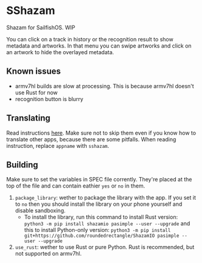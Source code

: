 # SShazam

Shazam for SailfishOS. WIP

You can click on a track in history or the recognition result to show metadata and artworks. In that menu you can swipe artworks and click on an artwork to hide the overlayed metadata.

## Known issues

- armv7hl builds are slow at processing. This is because armv7hl doesn't use Rust for now
- recognition button is blurry

## Translating

Read instructions [here](https://gist.github.com/roundedrectangle/c4ac530ca276e0d65c3593b8491473b6). Make sure not to skip them even if you know how to translate other apps, because there are some pitfalls. When reading instruction, replace `appname` with `sshazam`.

## Building

Make sure to set the variables in SPEC file corrently. They're placed at the top of the file and can contain eathier `yes` or `no` in them.

1. `package_library`: wether to package the library with the app. If you set it to `no` then you should install the library on your phone yourself and disable sandboxing.
    - To install the library, run this command to install Rust version: `python3 -m pip install shazamio pasimple --user --upgrade` and this to install Python-only version: `python3 -m pip install git+https://github.com/roundedrectangle/ShazamIO pasimple --user --upgrade`
2. `use_rust`: wether to use Rust or pure Python. Rust is recommended, but not supported on armv7hl.
